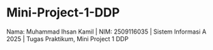 # Mini-Project-1-DDP
Nama: Muhammad Ihsan Kamil | NIM: 2509116035 | Sistem Informasi A 2025 | Tugas Praktikum, Mini Project 1 DDP
